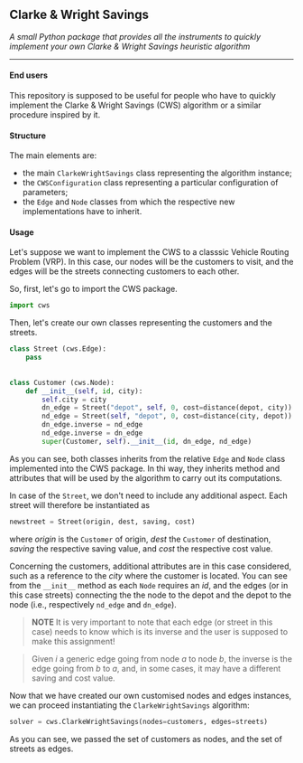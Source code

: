 ## Clarke & Wright Savings 
*A small Python package that provides all the instruments to quickly implement your own Clarke &amp; Wright Savings heuristic algorithm*

-----------------------------------------------------------------

#### End users
This repository is supposed to be useful for people who have to quickly implement the Clarke &amp; Wright Savings (CWS) algorithm or a similar procedure inspired by it.

#### Structure 
The main elements are:
- the main `ClarkeWrightSavings` class representing the algorithm instance;
- the `CWSConfiguration` class representing a particular configuration of parameters;
- the `Edge` and `Node` classes from which the respective new implementations have to inherit.

#### Usage 
Let's suppose we want to implement the CWS to a classsic Vehicle Routing Problem (VRP). In this case, our nodes will be the customers to visit, and the edges will be the streets connecting customers to each other.

So, first, let's go to import the CWS package.
``` python
import cws
```

Then, let's create our own classes representing the customers and the streets.
``` python
class Street (cws.Edge):
    pass
    
    
class Customer (cws.Node):
    def __init__(self, id, city):
        self.city = city
        dn_edge = Street("depot", self, 0, cost=distance(depot, city))
        nd_edge = Street(self, "depot", 0, cost=distance(city, depot))
        dn_edge.inverse = nd_edge
        nd_edge.inverse = dn_edge
        super(Customer, self).__init__(id, dn_edge, nd_edge)

```
As you can see, both classes inherits from the relative `Edge` and `Node` class implemented into the CWS package. In thi way, they inherits method and attributes that will be used by the algorithm to carry out its computations.

In case of the `Street`, we don't need to include any additional aspect. Each street will therefore be instantiated as
``` python
newstreet = Street(origin, dest, saving, cost)
```
where *origin* is the `Customer` of origin, *dest* the `Customer` of destination, *saving* the respective saving value, and *cost* the respective cost value.

Concerning the customers, additional attributes are in this case considered, such as a reference to the *city* where the customer is located.
You can see from the `__init__` method as each `Node` requires an *id*, and the edges (or in this case streets) connecting the the node to the depot and the depot to the node (i.e., respectively `nd_edge` and `dn_edge`).

> **NOTE** It is very important to note that each edge (or street in this case) needs to know which is its inverse and the user is supposed to make this assignment!

> Given *i* a generic edge going from node *a* to node *b*, the inverse is the edge going from *b* to *a*, and, in some cases, it may have a different saving and cost value.

Now that we have created our own customised nodes and edges instances, we can proceed instantiating the `ClarkeWrightSavings` algorithm:
``` python
solver = cws.ClarkeWrightSavings(nodes=customers, edges=streets)
```
As you can see, we passed the set of customers as nodes, and the set of streets as edges.
